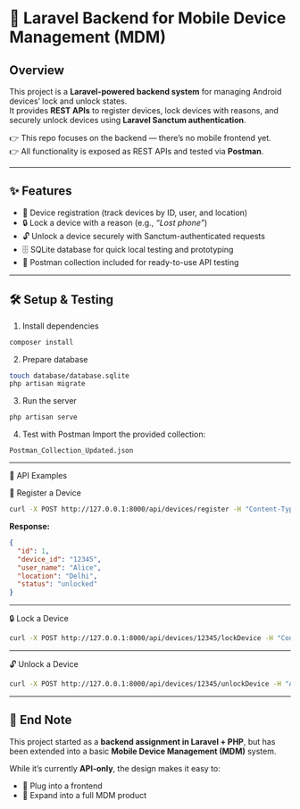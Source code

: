 # 📱 Laravel Backend for Mobile Device Management (MDM)

## Overview
This project is a **Laravel-powered backend system** for managing Android devices’ lock and unlock states.  
It provides **REST APIs** to register devices, lock devices with reasons, and securely unlock devices using **Laravel Sanctum authentication**.

👉 This repo focuses on the backend — there’s no mobile frontend yet.  
👉 All functionality is exposed as REST APIs and tested via **Postman**.

---

## ✨ Features
- 📌 Device registration (track devices by ID, user, and location)  
- 🔒 Lock a device with a reason (e.g., *“Lost phone”*)  
- 🔓 Unlock a device securely with Sanctum-authenticated requests  
- 🗄 SQLite database for quick local testing and prototyping  
- 🧪 Postman collection included for ready-to-use API testing  

---

## 🛠 Setup & Testing

 1. Install dependencies
```bash
composer install
```

 2. Prepare database
```bash
touch database/database.sqlite
php artisan migrate
```

 3. Run the server
```bash
php artisan serve
```

 4. Test with Postman
Import the provided collection:
```
Postman_Collection_Updated.json
```

---

 🚀 API Examples

 📌 Register a Device
```bash
curl -X POST http://127.0.0.1:8000/api/devices/register -H "Content-Type: application/json" -d '{"device_id":"12345","user_name":"Alice","location":"Delhi"}'
```

**Response:**
```json
{
  "id": 1,
  "device_id": "12345",
  "user_name": "Alice",
  "location": "Delhi",
  "status": "unlocked"
}
```

---

 🔒 Lock a Device
```bash
curl -X POST http://127.0.0.1:8000/api/devices/12345/lockDevice -H "Content-Type: application/json" -d '{"reason":"Lost phone"}'
```

---

 🔓 Unlock a Device
```bash
curl -X POST http://127.0.0.1:8000/api/devices/12345/unlockDevice -H "Authorization: Bearer YOUR_TOKEN" -H "Content-Type: application/json"
```

---

## 📝 End Note
This project started as a **backend assignment in Laravel + PHP**, but has been extended into a basic **Mobile Device Management (MDM)** system.  

While it’s currently **API-only**, the design makes it easy to:  
- 🔌 Plug into a frontend  
- 📱 Expand into a full MDM product  


